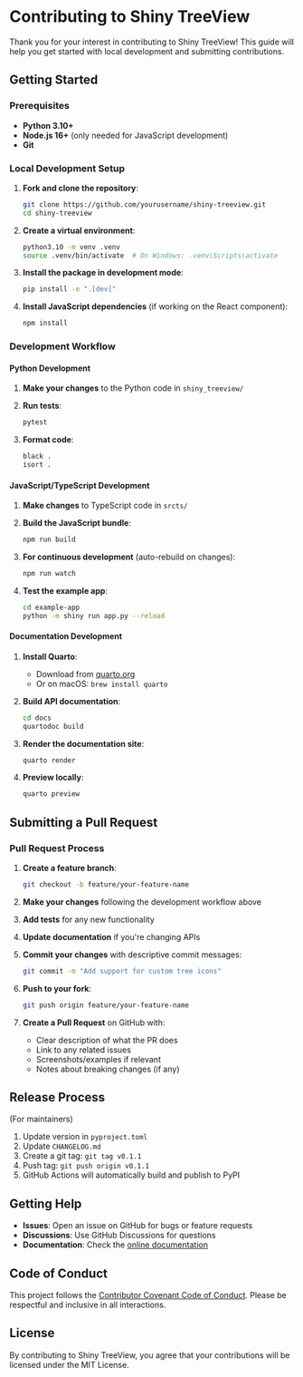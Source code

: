 # Contributing to Shiny TreeView

Thank you for your interest in contributing to Shiny TreeView! This guide will help you get started with local development and submitting contributions.

## Getting Started

### Prerequisites

- **Python 3.10+**
- **Node.js 16+** (only needed for JavaScript development)
- **Git**

### Local Development Setup

1. **Fork and clone the repository**:
   ```bash
   git clone https://github.com/yourusername/shiny-treeview.git
   cd shiny-treeview
   ```

2. **Create a virtual environment**:
   ```bash
   python3.10 -m venv .venv
   source .venv/bin/activate  # On Windows: .venv\Scripts\activate
   ```

3. **Install the package in development mode**:
   ```bash
   pip install -e ".[dev]"
   ```

4. **Install JavaScript dependencies** (if working on the React component):
   ```bash
   npm install
   ```

### Development Workflow

#### Python Development

1. **Make your changes** to the Python code in `shiny_treeview/`

2. **Run tests**:
   ```bash
   pytest
   ```

3. **Format code**:
   ```bash
   black .
   isort .
   ```

#### JavaScript/TypeScript Development

1. **Make changes** to TypeScript code in `srcts/`

2. **Build the JavaScript bundle**:
   ```bash
   npm run build
   ```

3. **For continuous development** (auto-rebuild on changes):
   ```bash
   npm run watch
   ```

4. **Test the example app**:
   ```bash
   cd example-app
   python -m shiny run app.py --reload
   ```

#### Documentation Development

1. **Install Quarto**:
   - Download from [quarto.org](https://quarto.org/docs/get-started/)
   - Or on macOS: `brew install quarto`

2. **Build API documentation**:
   ```bash
   cd docs
   quartodoc build
   ```

3. **Render the documentation site**:
   ```bash
   quarto render
   ```

4. **Preview locally**:
   ```bash
   quarto preview
   ```

## Submitting a Pull Request

### Pull Request Process

1. **Create a feature branch**:
   ```bash
   git checkout -b feature/your-feature-name
   ```

2. **Make your changes** following the development workflow above

3. **Add tests** for any new functionality

4. **Update documentation** if you're changing APIs

5. **Commit your changes** with descriptive commit messages:
   ```bash
   git commit -m "Add support for custom tree icons"
   ```

6. **Push to your fork**:
   ```bash
   git push origin feature/your-feature-name
   ```

7. **Create a Pull Request** on GitHub with:
   - Clear description of what the PR does
   - Link to any related issues
   - Screenshots/examples if relevant
   - Notes about breaking changes (if any)

## Release Process

(For maintainers)

1. Update version in `pyproject.toml`
2. Update `CHANGELOG.md`
3. Create a git tag: `git tag v0.1.1`
4. Push tag: `git push origin v0.1.1`
5. GitHub Actions will automatically build and publish to PyPI

## Getting Help

- **Issues**: Open an issue on GitHub for bugs or feature requests
- **Discussions**: Use GitHub Discussions for questions
- **Documentation**: Check the [online documentation](https://davidchall.github.io/shiny-treeview)

## Code of Conduct

This project follows the [Contributor Covenant Code of Conduct](https://www.contributor-covenant.org/version/2/1/code_of_conduct/). Please be respectful and inclusive in all interactions.

## License

By contributing to Shiny TreeView, you agree that your contributions will be licensed under the MIT License.
